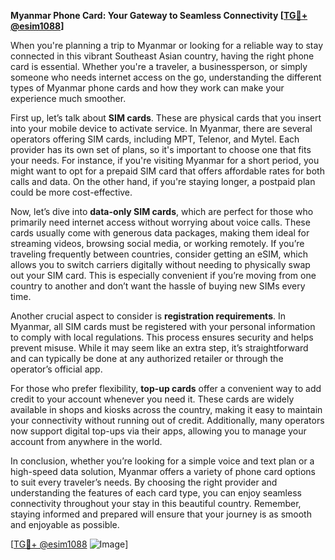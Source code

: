 **Myanmar Phone Card: Your Gateway to Seamless Connectivity [[TG💪+ @esim1088](https://t.me/s/esim1088)]**

When you're planning a trip to Myanmar or looking for a reliable way to stay connected in this vibrant Southeast Asian country, having the right phone card is essential. Whether you're a traveler, a businessperson, or simply someone who needs internet access on the go, understanding the different types of Myanmar phone cards and how they work can make your experience much smoother.

First up, let’s talk about **SIM cards**. These are physical cards that you insert into your mobile device to activate service. In Myanmar, there are several operators offering SIM cards, including MPT, Telenor, and Mytel. Each provider has its own set of plans, so it's important to choose one that fits your needs. For instance, if you're visiting Myanmar for a short period, you might want to opt for a prepaid SIM card that offers affordable rates for both calls and data. On the other hand, if you're staying longer, a postpaid plan could be more cost-effective.

Now, let’s dive into **data-only SIM cards**, which are perfect for those who primarily need internet access without worrying about voice calls. These cards usually come with generous data packages, making them ideal for streaming videos, browsing social media, or working remotely. If you’re traveling frequently between countries, consider getting an eSIM, which allows you to switch carriers digitally without needing to physically swap out your SIM card. This is especially convenient if you’re moving from one country to another and don’t want the hassle of buying new SIMs every time.

Another crucial aspect to consider is **registration requirements**. In Myanmar, all SIM cards must be registered with your personal information to comply with local regulations. This process ensures security and helps prevent misuse. While it may seem like an extra step, it’s straightforward and can typically be done at any authorized retailer or through the operator’s official app.

For those who prefer flexibility, **top-up cards** offer a convenient way to add credit to your account whenever you need it. These cards are widely available in shops and kiosks across the country, making it easy to maintain your connectivity without running out of credit. Additionally, many operators now support digital top-ups via their apps, allowing you to manage your account from anywhere in the world.

In conclusion, whether you’re looking for a simple voice and text plan or a high-speed data solution, Myanmar offers a variety of phone card options to suit every traveler’s needs. By choosing the right provider and understanding the features of each card type, you can enjoy seamless connectivity throughout your stay in this beautiful country. Remember, staying informed and prepared will ensure that your journey is as smooth and enjoyable as possible.

[[TG💪+ @esim1088](https://t.me/s/esim1088) ![Image](https://i.postimg.cc/Y0z9fWf4/image.png)]